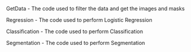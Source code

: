 GetData - The code used to filter the data and get the images and masks

Regression - The code used to perform Logistic Regression

Classification - The code used to perform Classification

Segmentation - The code used to perform Segmentation
